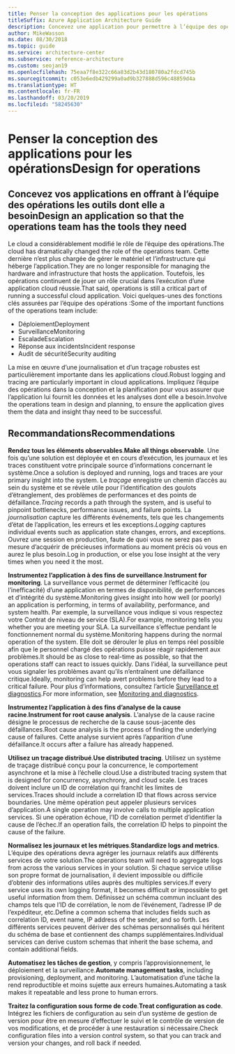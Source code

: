 ```yaml
---
title: Penser la conception des applications pour les opérations
titleSuffix: Azure Application Architecture Guide
description: Concevez une application pour permettre à l’équipe des opérations de disposer des outils nécessaires.
author: MikeWasson
ms.date: 08/30/2018
ms.topic: guide
ms.service: architecture-center
ms.subservice: reference-architecture
ms.custom: seojan19
ms.openlocfilehash: 75eaa7f8e322c66a83d2b43d180780a2fdcd745b
ms.sourcegitcommit: c053e6edb429299a0ad9b327888d596c48859d4a
ms.translationtype: HT
ms.contentlocale: fr-FR
ms.lasthandoff: 03/20/2019
ms.locfileid: "58245630"
---
```

# <a name="design-for-operations"></a><span data-ttu-id="b5934-103">Penser la conception des applications pour les opérations</span><span class="sxs-lookup"><span data-stu-id="b5934-103">Design for operations</span></span>

## <a name="design-an-application-so-that-the-operations-team-has-the-tools-they-need"></a><span data-ttu-id="b5934-104">Concevez vos applications en offrant à l’équipe des opérations les outils dont elle a besoin</span><span class="sxs-lookup"><span data-stu-id="b5934-104">Design an application so that the operations team has the tools they need</span></span>

<span data-ttu-id="b5934-105">Le cloud a considérablement modifié le rôle de l’équipe des opérations.</span><span class="sxs-lookup"><span data-stu-id="b5934-105">The cloud has dramatically changed the role of the operations team.</span></span> <span data-ttu-id="b5934-106">Cette dernière n’est plus chargée de gérer le matériel et l’infrastructure qui héberge l’application.</span><span class="sxs-lookup"><span data-stu-id="b5934-106">They are no longer responsible for managing the hardware and infrastructure that hosts the application.</span></span>  <span data-ttu-id="b5934-107">Toutefois, les opérations continuent de jouer un rôle crucial dans l’exécution d’une application cloud réussie.</span><span class="sxs-lookup"><span data-stu-id="b5934-107">That said, operations is still a critical part of running a successful cloud application.</span></span> <span data-ttu-id="b5934-108">Voici quelques-unes des fonctions clés assurées par l’équipe des opérations :</span><span class="sxs-lookup"><span data-stu-id="b5934-108">Some of the important functions of the operations team include:</span></span>

- <span data-ttu-id="b5934-109">Déploiement</span><span class="sxs-lookup"><span data-stu-id="b5934-109">Deployment</span></span>
- <span data-ttu-id="b5934-110">Surveillance</span><span class="sxs-lookup"><span data-stu-id="b5934-110">Monitoring</span></span>
- <span data-ttu-id="b5934-111">Escalade</span><span class="sxs-lookup"><span data-stu-id="b5934-111">Escalation</span></span>
- <span data-ttu-id="b5934-112">Réponse aux incidents</span><span class="sxs-lookup"><span data-stu-id="b5934-112">Incident response</span></span>
- <span data-ttu-id="b5934-113">Audit de sécurité</span><span class="sxs-lookup"><span data-stu-id="b5934-113">Security auditing</span></span>

<span data-ttu-id="b5934-114">La mise en œuvre d’une journalisation et d’un traçage robustes est particulièrement importante dans les applications cloud.</span><span class="sxs-lookup"><span data-stu-id="b5934-114">Robust logging and tracing are particularly important in cloud applications.</span></span> <span data-ttu-id="b5934-115">Impliquez l’équipe des opérations dans la conception et la planification pour vous assurer que l’application lui fournit les données et les analyses dont elle a besoin.</span><span class="sxs-lookup"><span data-stu-id="b5934-115">Involve the operations team in design and planning, to ensure the application gives them the data and insight thay need to be successful.</span></span>  <!-- to do: Link to DevOps checklist -->

## <a name="recommendations"></a><span data-ttu-id="b5934-116">Recommandations</span><span class="sxs-lookup"><span data-stu-id="b5934-116">Recommendations</span></span>

<span data-ttu-id="b5934-117">**Rendez tous les éléments observables**.</span><span class="sxs-lookup"><span data-stu-id="b5934-117">**Make all things observable**.</span></span> <span data-ttu-id="b5934-118">Une fois qu’une solution est déployée et en cours d’exécution, les journaux et les traces constituent votre principale source d’informations concernant le système.</span><span class="sxs-lookup"><span data-stu-id="b5934-118">Once a solution is deployed and running, logs and traces are your primary insight into the system.</span></span> <span data-ttu-id="b5934-119">Le *traçage* enregistre un chemin d’accès au sein du système et se révèle utile pour l’identification des goulots d’étranglement, des problèmes de performances et des points de défaillance.</span><span class="sxs-lookup"><span data-stu-id="b5934-119">*Tracing* records a path through the system, and is useful to pinpoint bottlenecks, performance issues, and failure points.</span></span> <span data-ttu-id="b5934-120">La *journalisation* capture les différents événements, tels que les changements d’état de l’application, les erreurs et les exceptions.</span><span class="sxs-lookup"><span data-stu-id="b5934-120">*Logging* captures individual events such as application state changes, errors, and exceptions.</span></span> <span data-ttu-id="b5934-121">Ouvrez une session en production, faute de quoi vous ne serez pas en mesure d’acquérir de précieuses informations au moment précis où vous en aurez le plus besoin.</span><span class="sxs-lookup"><span data-stu-id="b5934-121">Log in production, or else you lose insight at the very times when you need it the most.</span></span>

<span data-ttu-id="b5934-122">**Instrumentez l’application à des fins de surveillance**.</span><span class="sxs-lookup"><span data-stu-id="b5934-122">**Instrument for monitoring**.</span></span> <span data-ttu-id="b5934-123">La surveillance vous permet de déterminer l’efficacité (ou l’inefficacité) d’une application en termes de disponibilité, de performances et d’intégrité du système.</span><span class="sxs-lookup"><span data-stu-id="b5934-123">Monitoring gives insight into how well (or poorly) an application is performing, in terms of availability, performance, and system health.</span></span> <span data-ttu-id="b5934-124">Par exemple, la surveillance vous indique si vous respectez votre Contrat de niveau de service (SLA).</span><span class="sxs-lookup"><span data-stu-id="b5934-124">For example, monitoring tells you whether you are meeting your SLA.</span></span> <span data-ttu-id="b5934-125">La surveillance s’effectue pendant le fonctionnement normal du système.</span><span class="sxs-lookup"><span data-stu-id="b5934-125">Monitoring happens during the normal operation of the system.</span></span> <span data-ttu-id="b5934-126">Elle doit se dérouler le plus en temps réel possible afin que le personnel chargé des opérations puisse réagir rapidement aux problèmes.</span><span class="sxs-lookup"><span data-stu-id="b5934-126">It should be as close to real-time as possible, so that the operations staff can react to issues quickly.</span></span> <span data-ttu-id="b5934-127">Dans l’idéal, la surveillance peut vous signaler les problèmes avant qu’ils n’entraînent une défaillance critique.</span><span class="sxs-lookup"><span data-stu-id="b5934-127">Ideally, monitoring can help avert problems before they lead to a critical failure.</span></span> <span data-ttu-id="b5934-128">Pour plus d’informations, consultez l’article [Surveillance et diagnostics][monitoring].</span><span class="sxs-lookup"><span data-stu-id="b5934-128">For more information, see [Monitoring and diagnostics][monitoring].</span></span>

<span data-ttu-id="b5934-129">**Instrumentez l’application à des fins d’analyse de la cause racine**.</span><span class="sxs-lookup"><span data-stu-id="b5934-129">**Instrument for root cause analysis**.</span></span> <span data-ttu-id="b5934-130">L’analyse de la cause racine désigne le processus de recherche de la cause sous-jacente des défaillances.</span><span class="sxs-lookup"><span data-stu-id="b5934-130">Root cause analysis is the process of finding the underlying cause of failures.</span></span> <span data-ttu-id="b5934-131">Cette analyse survient après l’apparition d’une défaillance.</span><span class="sxs-lookup"><span data-stu-id="b5934-131">It occurs after a failure has already happened.</span></span>

<span data-ttu-id="b5934-132">**Utilisez un traçage distribué**.</span><span class="sxs-lookup"><span data-stu-id="b5934-132">**Use distributed tracing**.</span></span> <span data-ttu-id="b5934-133">Utilisez un système de traçage distribué conçu pour la concurrence, le comportement asynchrone et la mise à l’échelle cloud.</span><span class="sxs-lookup"><span data-stu-id="b5934-133">Use a distributed tracing system that is designed for concurrency, asynchrony, and cloud scale.</span></span> <span data-ttu-id="b5934-134">Les traces doivent inclure un ID de corrélation qui franchit les limites de services.</span><span class="sxs-lookup"><span data-stu-id="b5934-134">Traces should include a correlation ID that flows across service boundaries.</span></span> <span data-ttu-id="b5934-135">Une même opération peut appeler plusieurs services d’application.</span><span class="sxs-lookup"><span data-stu-id="b5934-135">A single operation may involve calls to multiple application services.</span></span> <span data-ttu-id="b5934-136">Si une opération échoue, l’ID de corrélation permet d’identifier la cause de l’échec.</span><span class="sxs-lookup"><span data-stu-id="b5934-136">If an operation fails, the correlation ID helps to pinpoint the cause of the failure.</span></span>

<span data-ttu-id="b5934-137">**Normalisez les journaux et les métriques**.</span><span class="sxs-lookup"><span data-stu-id="b5934-137">**Standardize logs and metrics**.</span></span> <span data-ttu-id="b5934-138">L’équipe des opérations devra agréger les journaux relatifs aux différents services de votre solution.</span><span class="sxs-lookup"><span data-stu-id="b5934-138">The operations team will need to aggregate logs from across the various services in your solution.</span></span> <span data-ttu-id="b5934-139">Si chaque service utilise son propre format de journalisation, il devient impossible ou difficile d’obtenir des informations utiles auprès des multiples services.</span><span class="sxs-lookup"><span data-stu-id="b5934-139">If every service uses its own logging format, it becomes difficult or impossible to get useful information from them.</span></span> <span data-ttu-id="b5934-140">Définissez un schéma commun incluant des champs tels que l’ID de corrélation, le nom de l’événement, l’adresse IP de l’expéditeur, etc.</span><span class="sxs-lookup"><span data-stu-id="b5934-140">Define a common schema that includes fields such as correlation ID, event name, IP address of the sender, and so forth.</span></span> <span data-ttu-id="b5934-141">Les différents services peuvent dériver des schémas personnalisés qui héritent du schéma de base et contiennent des champs supplémentaires.</span><span class="sxs-lookup"><span data-stu-id="b5934-141">Individual services can derive custom schemas that inherit the base schema, and contain additional fields.</span></span>

<span data-ttu-id="b5934-142">**Automatisez les tâches de gestion**, y compris l’approvisionnement, le déploiement et la surveillance.</span><span class="sxs-lookup"><span data-stu-id="b5934-142">**Automate management tasks**, including provisioning, deployment, and monitoring.</span></span> <span data-ttu-id="b5934-143">L’automatisation d’une tâche la rend reproductible et moins sujette aux erreurs humaines.</span><span class="sxs-lookup"><span data-stu-id="b5934-143">Automating a task makes it repeatable and less prone to human errors.</span></span>

<span data-ttu-id="b5934-144">**Traitez la configuration sous forme de code**.</span><span class="sxs-lookup"><span data-stu-id="b5934-144">**Treat configuration as code**.</span></span> <span data-ttu-id="b5934-145">Intégrez les fichiers de configuration au sein d’un système de gestion de version pour être en mesure d’effectuer le suivi et le contrôle de version de vos modifications, et de procéder à une restauration si nécessaire.</span><span class="sxs-lookup"><span data-stu-id="b5934-145">Check configuration files into a version control system, so that you can track and version your changes, and roll back if needed.</span></span>

<!-- links -->

[monitoring]: ../../best-practices/monitoring.md
